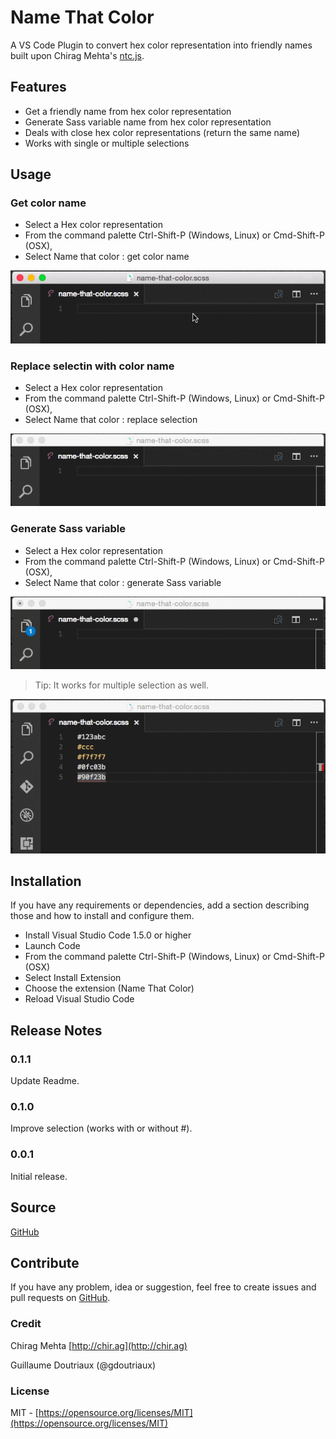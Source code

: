 # Name That Color
A VS Code Plugin to convert hex color representation into friendly names built upon Chirag Mehta's [ntc.js](http://chir.ag/projects/ntc/).


## Features
* Get a friendly name from hex color representation
* Generate Sass variable name from hex color representation
* Deals with close hex color representations (return the same name)
* Works with single or multiple selections


## Usage

### Get color name
* Select a Hex color representation
* From the command palette Ctrl-Shift-P (Windows, Linux) or Cmd-Shift-P (OSX),
* Select Name that color : get color name

![feature get color name](https://github.com/guillaumedoutriaux/name-that-color/raw/master/images/feature-get.gif)

### Replace selectin with color name
* Select a Hex color representation
* From the command palette Ctrl-Shift-P (Windows, Linux) or Cmd-Shift-P (OSX),
* Select Name that color : replace selection

![feature replace hex code with friendly name](https://github.com/guillaumedoutriaux/name-that-color/raw/master/images/feature-replace.gif)

### Generate Sass variable
* Select a Hex color representation
* From the command palette Ctrl-Shift-P (Windows, Linux) or Cmd-Shift-P (OSX),
* Select Name that color : generate Sass variable

![feature generate sass variable](https://github.com/guillaumedoutriaux/name-that-color/raw/master/images/feature-sassvar.gif)

> Tip: It works for multiple selection as well.

![feature multiple selection](https://github.com/guillaumedoutriaux/name-that-color/raw/master/images/feature-multiple.gif)


## Installation
If you have any requirements or dependencies, add a section describing those and how to install and configure them.
* Install Visual Studio Code 1.5.0 or higher
* Launch Code
* From the command palette Ctrl-Shift-P (Windows, Linux) or Cmd-Shift-P (OSX)
* Select Install Extension
* Choose the extension (Name That Color)
* Reload Visual Studio Code


## Release Notes
### 0.1.1
Update Readme.
### 0.1.0
Improve selection (works with or without #).
### 0.0.1
Initial release.


## Source
[GitHub](https://github.com/guillaumedoutriaux/name-that-color)


## Contribute
If you have any problem, idea or suggestion, feel free to create issues and pull requests on [GitHub](https://github.com/guillaumedoutriaux/name-that-color).

### Credit
Chirag Mehta [http://chir.ag](http://chir.ag)

Guillaume Doutriaux (@gdoutriaux)


### License
MIT - [https://opensource.org/licenses/MIT](https://opensource.org/licenses/MIT)

